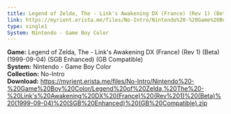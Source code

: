 ```yaml
---
title: Legend of Zelda, The - Link's Awakening DX (France) (Rev 1) (Beta) (1999-09-04) (SGB Enhanced) (GB Compatible)
link: https://myrient.erista.me/files/No-Intro/Nintendo%20-%20Game%20Boy%20Color/Legend%20of%20Zelda,%20The%20-%20Link's%20Awakening%20DX%20(France)%20(Rev%201)%20(Beta)%20(1999-09-04)%20(SGB%20Enhanced)%20(GB%20Compatible).zip
type: single1
System: Nintendo - Game Boy Color
---
```

<b>Game:</b> Legend of Zelda, The - Link's Awakening DX (France) (Rev 1) (Beta) (1999-09-04) (SGB Enhanced) (GB Compatible)<br>
<b>System:</b> Nintendo - Game Boy Color<br>
<b>Collection:</b> No-Intro<br>
<b>Download:</b> https://myrient.erista.me/files/No-Intro/Nintendo%20-%20Game%20Boy%20Color/Legend%20of%20Zelda,%20The%20-%20Link's%20Awakening%20DX%20(France)%20(Rev%201)%20(Beta)%20(1999-09-04)%20(SGB%20Enhanced)%20(GB%20Compatible).zip